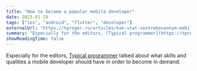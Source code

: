 ```yaml
---
title: "How to become a popular mobile developer"
date: 2023-01-19
tags: ["ios", "android", "flutter", "developer"]
externalUrl: "https://tproger.ru/articles/kak-stat-vostrebovannym-mobilnym-razrabotchikom/"
summary: "Especially for the editors, [Typical programmer](https://tproger.ru/) talked about what skills and qualities a mobile developer should have in order to become in demand."
showReadingTime: false
---
```


Especially for the editors, [Typical programmer](https://tproger.ru/) talked about what skills and qualities a mobile developer should have in order to become in demand.